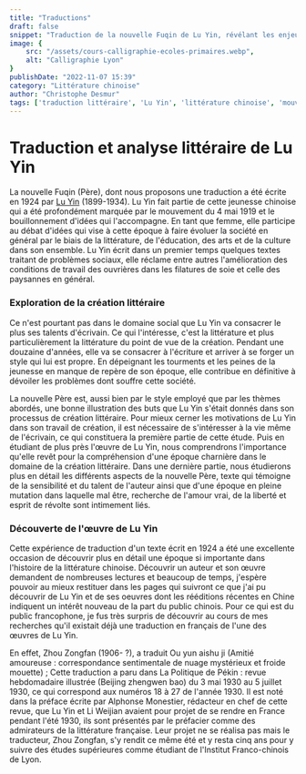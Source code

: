 ```yaml
---
title: "Traductions"
draft: false
snippet: "Traduction de la nouvelle Fuqin de Lu Yin, révélant les enjeux littéraires et sociaux de la Chine des années 1920."
image: {
    src: "/assets/cours-calligraphie-ecoles-primaires.webp",
    alt: "Calligraphie Lyon"
}
publishDate: "2022-11-07 15:39"
category: "Littérature chinoise"
author: "Christophe Desmur"
tags: ['traduction littéraire', 'Lu Yin', 'littérature chinoise', 'mouvement du 4 mai', 'création littéraire', 'conditions sociales', 'jeunes écrivains', 'révolte sociale', 'histoire littéraire', 'époque charnière']
---
```

# Traduction et analyse littéraire de Lu Yin

La nouvelle Fuqin (Père), dont nous proposons une traduction a été écrite en 1924 par [Lu Yin](presentation-de-lauteur) (1899-1934). Lu Yin fait partie de cette jeunesse chinoise qui a été profondément marquée par le mouvement du 4 mai 1919 et le bouillonnement d'idées qui l'accompagne. En tant que femme, elle participe au débat d'idées qui vise à cette époque à faire évoluer la société en général par le biais de la littérature, de l'éducation, des arts et de la culture dans son ensemble. Lu Yin écrit dans un premier temps quelques textes traitant de problèmes sociaux, elle réclame entre autres l'amélioration des conditions de travail des ouvrières dans les filatures de soie et celle des paysannes en général.

### Exploration de la création littéraire

Ce n'est pourtant pas dans le domaine social que Lu Yin va consacrer le plus ses talents d'écrivain. Ce qui l'intéresse, c'est la littérature et plus particulièrement la littérature du point de vue de la création. Pendant une douzaine d'années, elle va se consacrer à l'écriture et arriver à se forger un style qui lui est propre. En dépeignant les tourments et les peines de la jeunesse en manque de repère de son époque, elle contribue en définitive à dévoiler les problèmes dont souffre cette société.

La nouvelle Père est, aussi bien par le style employé que par les thèmes abordés, une bonne illustration des buts que Lu Yin s'était donnés dans son processus de création littéraire. Pour mieux cerner les motivations de Lu Yin dans son travail de création, il est nécessaire de s'intéresser à la vie même de l'écrivain, ce qui constituera la première partie de cette étude. Puis en étudiant de plus près l'œuvre de Lu Yin, nous comprendrons l'importance qu'elle revêt pour la compréhension d'une époque charnière dans le domaine de la création littéraire. Dans une dernière partie, nous étudierons plus en détail les différents aspects de la nouvelle Père, texte qui témoigne de la sensibilité et du talent de l'auteur ainsi que d'une époque en pleine mutation dans laquelle mal être, recherche de l'amour vrai, de la liberté et esprit de révolte sont intimement liés.

### Découverte de l'œuvre de Lu Yin

Cette expérience de traduction d'un texte écrit en 1924 a été une excellente occasion de découvrir plus en détail une époque si importante dans l'histoire de la littérature chinoise. Découvrir un auteur et son œuvre demandent de nombreuses lectures et beaucoup de temps, j'espère pouvoir au mieux restituer dans les pages qui suivront ce que j'ai pu découvrir de Lu Yin et de ses oeuvres dont les rééditions récentes en Chine indiquent un intérêt nouveau de la part du public chinois. Pour ce qui est du public francophone, je fus très surpris de découvrir au cours de mes recherches qu'il existait déjà une traduction en français de l'une des œuvres de Lu Yin.

En effet, Zhou Zongfan (1906- ?), a traduit Ou yun aishu ji (Amitié amoureuse : correspondance sentimentale de nuage mystérieux et froide mouette) ; Cette traduction a paru dans La Politique de Pékin : revue hebdomadaire illustrée (Beijing zhengwen bao) du 3 mai 1930 au 5 juillet 1930, ce qui correspond aux numéros 18 à 27 de l'année 1930. Il est noté dans la préface écrite par Alphonse Monestier, rédacteur en chef de cette revue, que Lu Yin et Li Weijian avaient pour projet de se rendre en France pendant l'été 1930, ils sont présentés par le préfacier comme des admirateurs de la littérature française. Leur projet ne se réalisa pas mais le traducteur, Zhou Zongfan, s'y rendit ce même été et y resta cinq ans pour y suivre des études supérieures comme étudiant de l'Institut Franco-chinois de Lyon.
